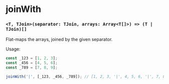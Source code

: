 # joinWith

### `<T, TJoin>(separator: TJoin, arrays: Array<T[]>) => (T | TJoin)[]`

Flat-maps the arrays, joined by the given separator.

Usage:
```ts
const _123 = [1, 2, 3];
const _456 = [4, 5, 6];
const _789 = [7, 8, 9];

joinWith('|', [_123, _456, _789]); // [1, 2, 3, '|', 4, 5, 6, '|', 7, 8, 9]
```
